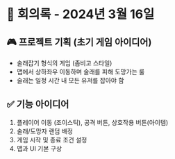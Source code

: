 # 📅 회의록 - 2024년 3월 16일

## 🎮 프로젝트 기획 (초기 게임 아이디어)
- 술래잡기 형식의 게임 (좀비고 스타일)
- 맵에서 상하좌우 이동하며 술래를 피해 도망가는 룰
- 술래는 일정 시간 내 모든 유저를 잡아야 함

## ✅ 기능 아이디어
1. 플레이어 이동 (조이스틱), 공격 버튼, 상호작용 버튼(아이템)
2. 술래/도망자 랜덤 배정
3. 게임 시작 및 종료 조건 설정
4. 맵과 UI 기본 구상
